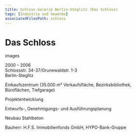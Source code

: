 ```yaml
---
title: Schloss-Galerie Berlin-Steglitz (Das Schloss)
tags: [Industrie und Gewerbe]
associatedFilesPath: schloss
---
```

# Das Schloss

<t>images</t>

2000 – 2006<br/>
Schlossstr. 34-37/Grunewaldstr. 1-3<br/>
Berlin-Steglitz

Einkaufszentrum (35.000 m² Verkaufsfläche, Bezirksbibliothek, Büroflächen, Tiefgarage)

Projektentwicklung

Entwurfs-, Genehmigungs- und Ausführungsplanung

Neubau Stahlbeton

Bauherr: H.F.S. Immobilienfonds GmbH, HYPO-Bank-Gruppe 